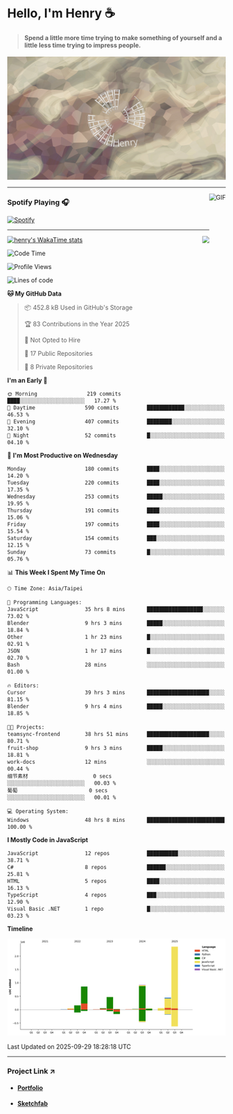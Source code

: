 # Hello, I'm Henry :coffee:

> #### Spend a little more time trying to make something of yourself and a little less time trying to impress people.
 
![](./images/cover.jpg)

---

<img align="right" alt="GIF" height="170px" src="https://media.giphy.com/media/J5B1Y8QZnzXXbLQIBu/giphy.gif" />

### Spotify Playing 🎧

[![Spotify](https://spotify-recently-played-beta.vercel.app/api/spotify)](https://open.spotify.com/user/31uznrpamxhroyd2bt7xchxgnhce)

---

<img align="right" src="https://github-readme-stats.vercel.app/api/top-langs/?username=henry5720&theme=tokyonight&hide_title=false" />

[![henry's WakaTime stats](https://github-readme-stats.vercel.app/api/wakatime?username=@henry5720&layout=compact)](https://github.com/anuraghazra/github-readme-stats)

<!--START_SECTION:waka-->
![Code Time](http://img.shields.io/badge/Code%20Time-521%20hrs%2026%20mins-blue)

![Profile Views](http://img.shields.io/badge/Profile%20Views-0-blue)

![Lines of code](https://img.shields.io/badge/From%20Hello%20World%20I%27ve%20Written-5.4%20million%20lines%20of%20code-blue)

**🐱 My GitHub Data** 

> 📦 452.8 kB Used in GitHub's Storage 
 > 
> 🏆 83 Contributions in the Year 2025
 > 
> 🚫 Not Opted to Hire
 > 
> 📜 17 Public Repositories 
 > 
> 🔑 8 Private Repositories 
 > 
**I'm an Early 🐤** 

```text
🌞 Morning                219 commits         ████░░░░░░░░░░░░░░░░░░░░░   17.27 % 
🌆 Daytime                590 commits         ████████████░░░░░░░░░░░░░   46.53 % 
🌃 Evening                407 commits         ████████░░░░░░░░░░░░░░░░░   32.10 % 
🌙 Night                  52 commits          █░░░░░░░░░░░░░░░░░░░░░░░░   04.10 % 
```
📅 **I'm Most Productive on Wednesday** 

```text
Monday                   180 commits         ████░░░░░░░░░░░░░░░░░░░░░   14.20 % 
Tuesday                  220 commits         ████░░░░░░░░░░░░░░░░░░░░░   17.35 % 
Wednesday                253 commits         █████░░░░░░░░░░░░░░░░░░░░   19.95 % 
Thursday                 191 commits         ████░░░░░░░░░░░░░░░░░░░░░   15.06 % 
Friday                   197 commits         ████░░░░░░░░░░░░░░░░░░░░░   15.54 % 
Saturday                 154 commits         ███░░░░░░░░░░░░░░░░░░░░░░   12.15 % 
Sunday                   73 commits          █░░░░░░░░░░░░░░░░░░░░░░░░   05.76 % 
```


📊 **This Week I Spent My Time On** 

```text
🕑︎ Time Zone: Asia/Taipei

💬 Programming Languages: 
JavaScript               35 hrs 8 mins       ██████████████████░░░░░░░   73.02 % 
Blender                  9 hrs 3 mins        █████░░░░░░░░░░░░░░░░░░░░   18.84 % 
Other                    1 hr 23 mins        █░░░░░░░░░░░░░░░░░░░░░░░░   02.91 % 
JSON                     1 hr 17 mins        █░░░░░░░░░░░░░░░░░░░░░░░░   02.70 % 
Bash                     28 mins             ░░░░░░░░░░░░░░░░░░░░░░░░░   01.00 % 

🔥 Editors: 
Cursor                   39 hrs 3 mins       ████████████████████░░░░░   81.15 % 
Blender                  9 hrs 4 mins        █████░░░░░░░░░░░░░░░░░░░░   18.85 % 

🐱‍💻 Projects: 
teamsync-frontend        38 hrs 51 mins      ████████████████████░░░░░   80.71 % 
fruit-shop               9 hrs 3 mins        █████░░░░░░░░░░░░░░░░░░░░   18.81 % 
work-docs                12 mins             ░░░░░░░░░░░░░░░░░░░░░░░░░   00.44 % 
细节素材                     0 secs              ░░░░░░░░░░░░░░░░░░░░░░░░░   00.03 % 
葡萄                       0 secs              ░░░░░░░░░░░░░░░░░░░░░░░░░   00.01 % 

💻 Operating System: 
Windows                  48 hrs 8 mins       █████████████████████████   100.00 % 
```

**I Mostly Code in JavaScript** 

```text
JavaScript               12 repos            ██████████░░░░░░░░░░░░░░░   38.71 % 
C#                       8 repos             ██████░░░░░░░░░░░░░░░░░░░   25.81 % 
HTML                     5 repos             ████░░░░░░░░░░░░░░░░░░░░░   16.13 % 
TypeScript               4 repos             ███░░░░░░░░░░░░░░░░░░░░░░   12.90 % 
Visual Basic .NET        1 repo              █░░░░░░░░░░░░░░░░░░░░░░░░   03.23 % 
```



**Timeline**

![Lines of Code chart](https://raw.githubusercontent.com/henry5720/henry5720/main/assets/bar_graph.png)


 Last Updated on 2025-09-29 18:28:18 UTC
<!--END_SECTION:waka-->

---

### Project Link ↗️

- #### [Portfolio](https://drive.google.com/file/d/1kb96bzn4Bhdb4pImsUvKz9Oi9cx455D2/view?usp=drivesdk)
- #### [Sketchfab](https://sketchfab.com/henry4294967296/models)

